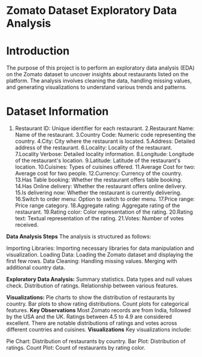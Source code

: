 # Zomato Dataset Exploratory Data Analysis
# Introduction
The purpose of this project is to perform an exploratory data analysis (EDA) on the Zomato dataset to uncover insights about restaurants listed on the platform. The analysis involves cleaning the data, handling missing values, and generating visualizations to understand various trends and patterns.

# Dataset Information
1. Restaurant ID: Unique identifier for each restaurant.
2.Restaurant Name: Name of the restaurant.
3.Country Code: Numeric code representing the country.
4.City: City where the restaurant is located.
5.Address: Detailed address of the restaurant.
6.Locality: Locality of the restaurant.
7.Locality Verbose: Detailed locality information.
8.Longitude: Longitude of the restaurant's location.
9.Latitude: Latitude of the restaurant's location.
10.Cuisines: Types of cuisines offered.
11.Average Cost for two: Average cost for two people.
12.Currency: Currency of the country.
13.Has Table booking: Whether the restaurant offers table booking.
14.Has Online delivery: Whether the restaurant offers online delivery.
15.Is delivering now: Whether the restaurant is currently delivering.
16.Switch to order menu: Option to switch to order menu.
17.Price range: Price range category.
18.Aggregate rating: Aggregate rating of the restaurant.
19.Rating color: Color representation of the rating.
20.Rating text: Textual representation of the rating.
21.Votes: Number of votes received.

**Data Analysis Steps**
The analysis is structured as follows:

Importing Libraries: Importing necessary libraries for data manipulation and visualization.
Loading Data: Loading the Zomato dataset and displaying the first few rows.
Data Cleaning:
Handling missing values.
Merging with additional country data.


**Exploratory Data Analysis:**
Summary statistics.
Data types and null values check.
Distribution of ratings.
Relationship between various features.

**Visualizations:**
Pie charts to show the distribution of restaurants by country.
Bar plots to show rating distributions.
Count plots for categorical features.
**Key Observations**
Most Zomato records are from India, followed by the USA and the UK.
Ratings between 4.5 to 4.9 are considered excellent.
There are notable distributions of ratings and votes across different countries and cuisines.
**Visualizations**
Key visualizations include:

Pie Chart: Distribution of restaurants by country.
Bar Plot: Distribution of ratings.
Count Plot: Count of restaurants by rating color.
